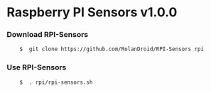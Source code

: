 Raspberry PI Sensors v1.0.0
====================================

### Download RPI-Sensors ###
```bash
    $  git clone https://github.com/RolanDroid/RPI-Sensors rpi
```
### Use RPI-Sensors ###
```bash
    $  . rpi/rpi-sensors.sh
```
